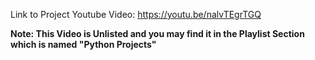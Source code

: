 Link to Project Youtube Video:
  https://youtu.be/nalvTEgrTGQ

  
**Note: This Video is Unlisted and you may find it in the Playlist Section which is named "Python Projects"**
